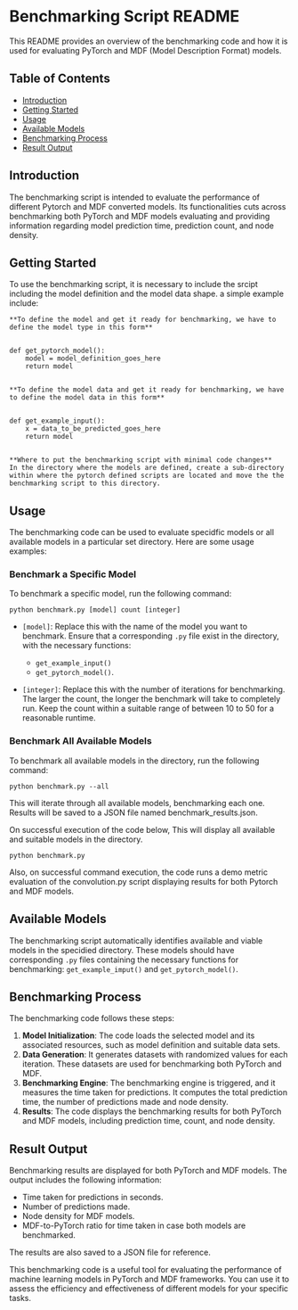 # Benchmarking Script README
This README provides an overview of the benchmarking code and how it is used for evaluating PyTorch and MDF (Model Description Format) models.

## Table of Contents
- [Introduction](#introduction)
- [Getting Started](#getting-started)
- [Usage](#usage)
- [Available Models](#available-models)
- [Benchmarking Process](#benchmarking-process)
- [Result Output](#result-output)

## Introduction
The benchmarking script is intended to evaluate the performance of different Pytorch and MDF converted models. Its functionalities cuts across benchmarking both PyTorch and MDF models evaluating and providing information regarding model prediction time, prediction count, and node density.

## Getting Started
To use the benchmarking script, it is necessary to include the srcipt including the model definition and the model data shape. a simple example include:

    **To define the model and get it ready for benchmarking, we have to define the model type in this form**

    
    def get_pytorch_model():
        model = model_definition_goes_here
        return model
    

    **To define the model data and get it ready for benchmarking, we have to define the model data in this form**

    
    def get_example_input():
        x = data_to_be_predicted_goes_here
        return model
    

    **Where to put the benchmarking script with minimal code changes**
    In the directory where the models are defined, create a sub-directory within where the pytorch defined scripts are located and move the the benchmarking script to this directory.

## Usage
The benchmarking code can be used to evaluate specidfic models or all available models in a particular set directory. Here are some usage examples:

### **Benchmark a Specific Model**
To benchmark a specific model, run the following command:

```
python benchmark.py [model] count [integer]
```

- `[model]`: Replace this with the name of the model you want to benchmark. Ensure that a corresponding `.py` file exist in the directory, with the necessary functions:
    - `get_example_input()`
    - `get_pytorch_model()`.

- `[integer]`: Replace this with the number of iterations for benchmarking. The larger the count, the longer the benchmark will take to completely run. Keep the count within a suitable range of between 10 to 50 for a reasonable runtime.

### **Benchmark All Available Models**
To benchmark all available models in the directory, run the following command:

```
python benchmark.py --all
```

This will iterate through all available models, benchmarking each one. Results will be saved to a JSON file named benchmark_results.json.

On successful execution of the code below, This will display all available and suitable models in the directory.

```
python benchmark.py
```

Also, on successful command execution, the code runs a demo metric evaluation of the convolution.py script displaying results for both Pytorch and MDF models.

## Available Models
The benchmarking script automatically identifies available and viable models in the specidied directory. These models should have corresponding `.py` files containing the necessary functions for benchmarking: `get_example_imput()` and `get_pytorch_model()`.

## Benchmarking Process
The benchmarking code follows these steps:
1. **Model Initialization**: The code loads the selected model and its associated resources, such as model definition and suitable data sets.
2. **Data Generation**: It generates datasets with randomized values for each iteration. These datasets are used for benchmarking both PyTorch and MDF.
3. **Benchmarking Engine**: The benchmarking engine is triggered, and it measures the time taken for predictions. It computes the total prediction time, the number of predictions made and node density.
4. **Results**: The code displays the benchmarking results for both PyTorch and MDF models, including prediction time, count, and node density.

## Result Output
Benchmarking results are displayed for both PyTorch and MDF models. The output includes the following information:
- Time taken for predictions in seconds.
- Number of predictions made.
- Node density for MDF models.
- MDF-to-PyTorch ratio for time taken in case both models are benchmarked.

The results are also saved to a JSON file for reference.

This benchmarking code is a useful tool for evaluating the performance of machine learning models in PyTorch and MDF frameworks. You can use it to assess the efficiency and effectiveness of different models for your specific tasks.
